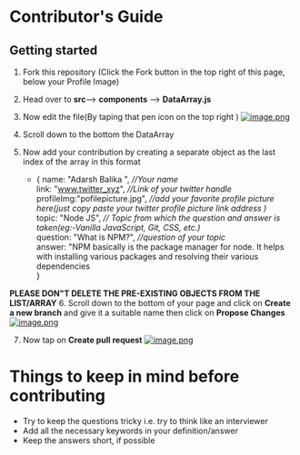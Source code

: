 
# Contributor's Guide 


## Getting started

1. Fork this repository (Click the Fork button in the top right of this page, below your Profile Image)
2. Head over to **src**--> **components** --> **DataArray.js**
3. Now  edit the file(By taping that pen icon on the top right )
[![image.png](https://i.postimg.cc/D04CNqmP/image.png)](https://postimg.cc/N2Y7926K)

4. Scroll down to the bottom  the DataArray

5. Now add your contribution  by creating a separate object as the last index of the array in this format 
    * { 
  name: "Adarsh Balika ",         *//Your name* <br>
  link: "www.twitter_xyz",        *//Link of your twitter handle* <br>
  profileImg:"pofilepicture.jpg",  *//add your favorite profile picture here(just copy paste your twitter profile picture link address )* <br> 
  topic: "Node JS",               *// Topic from which the question and answer is taken(eg:-Vanilla JavaScript, Git, CSS, etc.)* <br> 
  question: "What is NPM?",       *//question of your topic <br>*
  answer: "NPM basically is the package manager for node. It helps with installing various packages and resolving their various dependencies <br>
} <br>


**PLEASE DON"T DELETE THE PRE-EXISTING OBJECTS FROM THE LIST/ARRAY**
6. Scroll down to the bottom of your page and click on  **Create a new branch** and give it a suitable name then click on **Propose Changes**
[![image.png](https://i.postimg.cc/65Y0hjHx/image.png)](https://postimg.cc/crtwxmyF)

7. Now tap on **Create pull request** 
[![image.png](https://i.postimg.cc/02kgQ46T/image.png)](https://postimg.cc/MXF33dm5) 

# Things to keep in mind before contributing
* Try to keep the questions tricky i.e. try to think like an interviewer
* Add all the necessary keywords in your definition/answer
* Keep the answers short, if possible 

